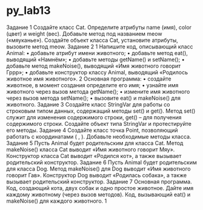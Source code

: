 # py_lab13
Задание 1 Создайте класс Cat. Определите атрибуты name (имя), color
(цвет) и weight (вес). Добавьте метод под названием meow («мяуканье»).
Создайте объект класса Сat, установите атрибуты, вызовите метод meow.
Задание 2
1 Напишите код, описывающий класс Animal:
• добавьте атрибут имени животного;
• добавьте метод eat(), выводящий «Намнём»;
• добавьте методы getName() и setName();
• добавьте метод makeNoise(), выводящий «Имя животного говорит
Гррр»;
• добавьте конструктор классу Animal, выводящий «Родилось животное
имя животного».
2 Основная программа:
• создайте животное, в момент создания определите его имя;
• узнайте имя животного через вызов метода getName();
• измените имя животного через вызов метода setName();
• вызовите eat() и makeNoise() для животного.
Задание 3 Создайте класс StringVar для работы со строковым типом
данных, содержащий методы set() и get(). Метод set() служит для изменения
содержимого строки, get() – для получения содержимого строки. Создайте
объект типа StringVar и протестируйте его методы.
Задание 4 Создайте класс точка Point, позволяющий работать с
координатами ( , ). Добавьте необходимые методы класса.
Задание 5 Пусть Animal будет родительским для класса Cat. Метод
makeNoise() класса Cat выводит «Имя животного говорит Мяу». Конструктор
класса Cat выводит «Родился кот», а также вызывает родительский
конструктор.
Задание 6 Пусть Animal будет родительским для класса Dog. Метод
makeNoise() для Dog выводит «Имя животного говорит Гав». Конструктор Dog
выводит «Родилась собака», а также вызывает родительский конструктор.
Задание 7 Основная программа. Код, создающий кота, двух собак и
одно простое животное. Дайте имя каждому животному (через вызов методов).
Код, вызывающий eat() и makeNoise() для каждого животного.
1
